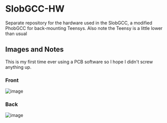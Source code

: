 # SlobGCC-HW
Separate repository for the hardware used in the SlobGCC, a modified PhobGCC for back-mounting Teensys.
Also note the Teensy is a little lower than usual

## Images and Notes
This is my first time ever using a PCB software so I hope I didn't screw anything up.

### Front
![image](https://user-images.githubusercontent.com/22358804/198145187-67632b4d-be42-4a0e-a7a3-d9c2f1ea9842.png)

### Back
![image](https://user-images.githubusercontent.com/22358804/198145228-76c10cbc-f17e-41f5-a0e0-b97a3134c1ed.png)
